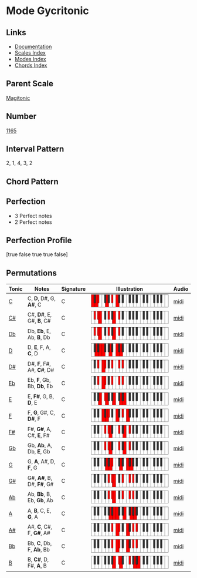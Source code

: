 # Mode Gycritonic

## Links

- [Documentation](index.md)
- [Scales Index](Scales.md)
- [Modes Index](Modes.md)
- [Chords Index](Chords.md)

## Parent Scale

[Magitonic](ScaleMagitonic.md)

## Number

[1165](https://ianring.com/musictheory/scales/1165)

## Interval Pattern

2, 1, 4, 3, 2

## Chord Pattern



## Perfection

- 3 Perfect notes
- 2 Perfect notes

## Perfection Profile

[true false true true false]

## Permutations

| Tonic | Notes | Signature | Illustration | Audio |
|-------|-------|-----------|--------------|-------|
| [C](ModeCNaturalGycritonic.md) | C, **D**, D#, G, **A#**, C | C | ![CNaturalGycritonic](ModeCNaturalGycritonic.png) | [midi](https://github.com/edipermadi/music/blob/main/docs/ModeCNaturalGycritonic.mid?raw=true) |
| [C#](ModeCSharpGycritonic.md) | C#, **D#**, E, G#, **B**, C# | C | ![CSharpGycritonic](ModeCSharpGycritonic.png) | [midi](https://github.com/edipermadi/music/blob/main/docs/ModeCSharpGycritonic.mid?raw=true) |
| [Db](ModeDFlatGycritonic.md) | Db, **Eb**, E, Ab, **B**, Db | C | ![DFlatGycritonic](ModeDFlatGycritonic.png) | [midi](https://github.com/edipermadi/music/blob/main/docs/ModeDFlatGycritonic.mid?raw=true) |
| [D](ModeDNaturalGycritonic.md) | D, **E**, F, A, **C**, D | C | ![DNaturalGycritonic](ModeDNaturalGycritonic.png) | [midi](https://github.com/edipermadi/music/blob/main/docs/ModeDNaturalGycritonic.mid?raw=true) |
| [D#](ModeDSharpGycritonic.md) | D#, **F**, F#, A#, **C#**, D# | C | ![DSharpGycritonic](ModeDSharpGycritonic.png) | [midi](https://github.com/edipermadi/music/blob/main/docs/ModeDSharpGycritonic.mid?raw=true) |
| [Eb](ModeEFlatGycritonic.md) | Eb, **F**, Gb, Bb, **Db**, Eb | C | ![EFlatGycritonic](ModeEFlatGycritonic.png) | [midi](https://github.com/edipermadi/music/blob/main/docs/ModeEFlatGycritonic.mid?raw=true) |
| [E](ModeENaturalGycritonic.md) | E, **F#**, G, B, **D**, E | C | ![ENaturalGycritonic](ModeENaturalGycritonic.png) | [midi](https://github.com/edipermadi/music/blob/main/docs/ModeENaturalGycritonic.mid?raw=true) |
| [F](ModeFNaturalGycritonic.md) | F, **G**, G#, C, **D#**, F | C | ![FNaturalGycritonic](ModeFNaturalGycritonic.png) | [midi](https://github.com/edipermadi/music/blob/main/docs/ModeFNaturalGycritonic.mid?raw=true) |
| [F#](ModeFSharpGycritonic.md) | F#, **G#**, A, C#, **E**, F# | C | ![FSharpGycritonic](ModeFSharpGycritonic.png) | [midi](https://github.com/edipermadi/music/blob/main/docs/ModeFSharpGycritonic.mid?raw=true) |
| [Gb](ModeGFlatGycritonic.md) | Gb, **Ab**, A, Db, **E**, Gb | C | ![GFlatGycritonic](ModeGFlatGycritonic.png) | [midi](https://github.com/edipermadi/music/blob/main/docs/ModeGFlatGycritonic.mid?raw=true) |
| [G](ModeGNaturalGycritonic.md) | G, **A**, A#, D, **F**, G | C | ![GNaturalGycritonic](ModeGNaturalGycritonic.png) | [midi](https://github.com/edipermadi/music/blob/main/docs/ModeGNaturalGycritonic.mid?raw=true) |
| [G#](ModeGSharpGycritonic.md) | G#, **A#**, B, D#, **F#**, G# | C | ![GSharpGycritonic](ModeGSharpGycritonic.png) | [midi](https://github.com/edipermadi/music/blob/main/docs/ModeGSharpGycritonic.mid?raw=true) |
| [Ab](ModeAFlatGycritonic.md) | Ab, **Bb**, B, Eb, **Gb**, Ab | C | ![AFlatGycritonic](ModeAFlatGycritonic.png) | [midi](https://github.com/edipermadi/music/blob/main/docs/ModeAFlatGycritonic.mid?raw=true) |
| [A](ModeANaturalGycritonic.md) | A, **B**, C, E, **G**, A | C | ![ANaturalGycritonic](ModeANaturalGycritonic.png) | [midi](https://github.com/edipermadi/music/blob/main/docs/ModeANaturalGycritonic.mid?raw=true) |
| [A#](ModeASharpGycritonic.md) | A#, **C**, C#, F, **G#**, A# | C | ![ASharpGycritonic](ModeASharpGycritonic.png) | [midi](https://github.com/edipermadi/music/blob/main/docs/ModeASharpGycritonic.mid?raw=true) |
| [Bb](ModeBFlatGycritonic.md) | Bb, **C**, Db, F, **Ab**, Bb | C | ![BFlatGycritonic](ModeBFlatGycritonic.png) | [midi](https://github.com/edipermadi/music/blob/main/docs/ModeBFlatGycritonic.mid?raw=true) |
| [B](ModeBNaturalGycritonic.md) | B, **C#**, D, F#, **A**, B | C | ![BNaturalGycritonic](ModeBNaturalGycritonic.png) | [midi](https://github.com/edipermadi/music/blob/main/docs/ModeBNaturalGycritonic.mid?raw=true) |
